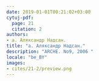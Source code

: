 ```yaml
---
date: 2019-01-01T00:21:02+03:00
cytuj-pdf:
  page: 21
  citation: 2
authors:
- а. Аляксандр Надсан.
title: "а. Аляксандр Надсан."
description: "АRCHE. No9, 2006 "
locale: "be_BY"
images:
- cites/21-2/preview.png
---
```


